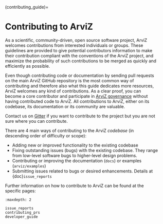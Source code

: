 (contributing_guide)=
# Contributing to ArviZ
As a scientific, community-driven, open source software project,
ArviZ welcomes contributions from interested individuals or groups.
These guidelines are provided to give potential contributors information
to make their contribution compliant with the conventions of the ArviZ project,
and maximize the probability of such contributions to be merged as quickly
and efficiently as possible.

Even though contributing code or documentation by sending pull requests on
the main ArviZ GitHub repository is the most common way of contributing and
therefore also what this guide dedicates more resources, ArviZ welcomes
any kind of contributions.
As a clear proof, you can become a core contributor and participate in
[ArviZ governance](https://github.com/arviz-devs/arviz/blob/main/GOVERNANCE.md)
without having contributed code to ArviZ.
All contributions to ArviZ, either on its codebase, its documentation
or its community are valuable.

Contact us on [Gitter](https://gitter.im/arviz-devs/community) if you want to
contribute to the project but you are not sure where you can contribute.

There are 4 main ways of contributing to the ArviZ _codebase_
(in descending order of difficulty or scope):

* Adding new or improved functionality to the existing codebase
* Fixing outstanding issues (bugs) with the existing codebase. They range from low-level software bugs to higher-level design problems.
* Contributing or improving the documentation (`docs`) or examples (`arviz/examples`)
* Submitting issues related to bugs or desired enhancements. Details at {doc}`issue_reports`

Further information on how to contribute to ArviZ can be found at the specific pages:

```{toctree}
:maxdepth: 2

issue_reports
contributing_prs
developer_guide
```

